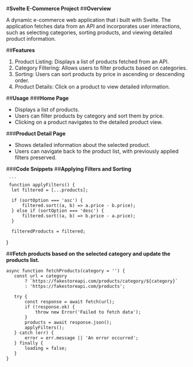 #**Svelte E-Commerce Project**
##**Overview**

A dynamic e-commerce web application that i built with Svelte. The application fetches data from an API and incorporates user interactions, such as selecting categories, sorting products, and viewing detailed product information.

##**Features**

1. Product Listing: Displays a list of products fetched from an API.
2. Category Filtering: Allows users to filter products based on categories.
3. Sorting: Users can sort products by price in ascending or descending order.
4. Product Details: Click on a product to view detailed information.

##**Usage**
 ###**Home Page**
  - Displays a list of products.
  - Users can filter products by category and sort them by price.
  - Clicking on a product navigates to the detailed product view.

 ###**Product Detail Page**
  - Shows detailed information about the selected product.
  - Users can navigate back to the product list, with previously applied filters preserved.

###**Code Snippets**
 ##**Applying Filters and Sorting**

     ```
     function applyFilters() {
      let filtered = [...products];

      if (sortOption === 'asc') {
          filtered.sort((a, b) => a.price - b.price);
      } else if (sortOption === 'desc') {
          filtered.sort((a, b) => b.price - a.price);
      }

      filteredProducts = filtered;
  }


  ##**Fetch products based on the selected category and update the products list.**
   
   ```
  async function fetchProducts(category = '') {
      const url = category
          ? `https://fakestoreapi.com/products/category/${category}`
          : 'https://fakestoreapi.com/products';

      try {
          const response = await fetch(url);
          if (!response.ok) {
              throw new Error('Failed to fetch data');
          }
          products = await response.json();
          applyFilters();
      } catch (err) {
          error = err.message || 'An error occurred';
      } finally {
          loading = false;
      }
  }